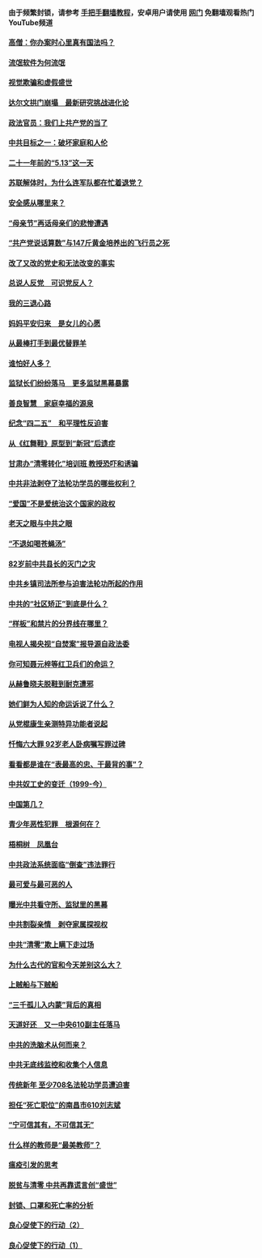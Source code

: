 #### 由于频繁封锁，请参考 [手把手翻墙教程](https://github.com/gfw-breaker/guides/wiki/)，安卓用户请使用 [网门](https://github.com/gfw-breaker/nogfw/blob/master/dl.md?t=06060500) 免翻墙观看热门YouTube频道 

#### [高僧：你办案时心里真有国法吗？](../pages/19/426530.md?t=06060500) 

#### [流氓软件为何流氓](../pages/19/426531.md?t=06060500) 

#### [视觉欺骗和虚假盛世](../pages/19/426443.md?t=06060500) 

#### [达尔文拱门崩塌　最新研究挑战进化论](../pages/19/426009.md?t=06060500) 

#### [政法官员：我们上共产党的当了](../pages/19/425351.md?t=06060500) 

#### [中共目标之一：破坏家庭和人伦](../pages/19/424454.md?t=06060500) 

#### [二十一年前的“5.13”这一天](../pages/19/424814.md?t=06060500) 

#### [苏联解体时，为什么连军队都在忙着退党？](../pages/19/424335.md?t=06060500) 

#### [安全感从哪里来？](../pages/19/424336.md?t=06060500) 

#### [“母亲节”再话母亲们的悲惨遭遇](../pages/19/424234.md?t=06060500) 

#### [“共产党说话算数”与147斤黄金培养出的飞行员之死](../pages/19/424115.md?t=06060500) 

#### [改了又改的党史和无法改变的事实](../pages/19/424037.md?t=06060500) 

#### [总说人反党　可识党反人？](../pages/19/423820.md?t=06060500) 

#### [我的三退心路](../pages/19/423876.md?t=06060500) 

#### [妈妈平安归来　是女儿的心愿](../pages/19/423947.md?t=06060500) 

#### [从最棒打手到最优替罪羊](../pages/19/423819.md?t=06060500) 

#### [谁怕好人多？](../pages/19/423774.md?t=06060500) 

#### [监狱长们纷纷落马　更多监狱黑幕暴露](../pages/19/423787.md?t=06060500) 

#### [善良智慧　家庭幸福的源泉](../pages/19/423632.md?t=06060500) 

#### [纪念“四二五”　和平理性反迫害](../pages/19/423660.md?t=06060500) 

#### [从《红舞鞋》原型到“新冠”后遗症](../pages/19/423509.md?t=06060500) 

#### [甘肃办“清零转化”培训班 教授恐吓和诱骗](../pages/19/423498.md?t=06060500) 

#### [中共非法剥夺了法轮功学员的哪些权利？](../pages/19/423392.md?t=06060500) 

#### [“爱国”不是爱统治这个国家的政权](../pages/19/423029.md?t=06060500) 

#### [老天之眼与中共之眼](../pages/19/423378.md?t=06060500) 

#### [“不退如喝苍蝇汤”](../pages/19/423287.md?t=06060500) 

#### [82岁前中共县长的灭门之灾](../pages/19/423055.md?t=06060500) 

#### [中共乡镇司法所参与迫害法轮功所起的作用](../pages/19/423064.md?t=06060500) 

#### [中共的“社区矫正”到底是什么？](../pages/19/422870.md?t=06060500) 

#### [“样板”和禁片的分界线在哪里？](../pages/19/422704.md?t=06060500) 

#### [电视人揭央视“自焚案”报导源自政法委](../pages/19/422770.md?t=06060500) 

#### [你可知聂元梓等红卫兵们的命运？](../pages/19/422848.md?t=06060500) 

#### [从赫鲁晓夫脱鞋到耐克遭邪](../pages/19/422826.md?t=06060500) 

#### [她们鲜为人知的命运诉说了什么？](../pages/19/422754.md?t=06060500) 

#### [从党棍康生亲测特异功能者说起](../pages/19/422657.md?t=06060500) 

#### [忏悔六大罪 92岁老人卧病嘱写罪过碑](../pages/19/422750.md?t=06060500) 

#### [看看都是谁在“表最高的忠、干最背的事”？](../pages/19/422703.md?t=06060500) 

#### [中共奴工史的变迁（1999-今）](../pages/19/422656.md?t=06060500) 

#### [中国第几？](../pages/19/422496.md?t=06060500) 

#### [青少年恶性犯罪　根源何在？](../pages/19/422449.md?t=06060500) 

#### [梧桐树　凤凰台](../pages/19/422442.md?t=06060500) 

#### [中共政法系统面临“倒查”违法罪行](../pages/19/422497.md?t=06060500) 

#### [最可爱与最可恶的人](../pages/19/422448.md?t=06060500) 

#### [曝光中共看守所、监狱里的黑幕](../pages/19/422390.md?t=06060500) 

#### [中共割裂亲情　剥夺家属探视权](../pages/19/422364.md?t=06060500) 

#### [中共“清零”欺上瞒下走过场](../pages/19/422306.md?t=06060500) 

#### [为什么古代的官和今天差别这么大？](../pages/19/422228.md?t=06060500) 

#### [上贼船与下贼船](../pages/19/422276.md?t=06060500) 

#### [“三千孤儿入内蒙”背后的真相](../pages/19/422229.md?t=06060500) 

#### [天道好还　又一中央610副主任落马](../pages/19/422155.md?t=06060500) 

#### [中共的洗脑术从何而来？](../pages/19/422154.md?t=06060500) 

#### [中共无底线监控和收集个人信息](../pages/19/422039.md?t=06060500) 

#### [传统新年 至少708名法轮功学员遭迫害](../pages/19/421946.md?t=06060500) 

#### [担任“死亡职位”的南昌市610刘志斌](../pages/19/421957.md?t=06060500) 

#### [“宁可信其有，不可信其无”](../pages/19/421691.md?t=06060500) 

#### [什么样的教师是“最美教师”？](../pages/19/421755.md?t=06060500) 

#### [瘟疫引发的思考](../pages/19/421594.md?t=06060500) 

#### [脱贫与清零 中共再靠谎言创“盛世”](../pages/19/421590.md?t=06060500) 

#### [封锁、口罩和死亡率的分析](../pages/19/421495.md?t=06060500) 

#### [良心促使下的行动（2）](../pages/19/421361.md?t=06060500) 

#### [良心促使下的行动（1）](../pages/19/421302.md?t=06060500) 


